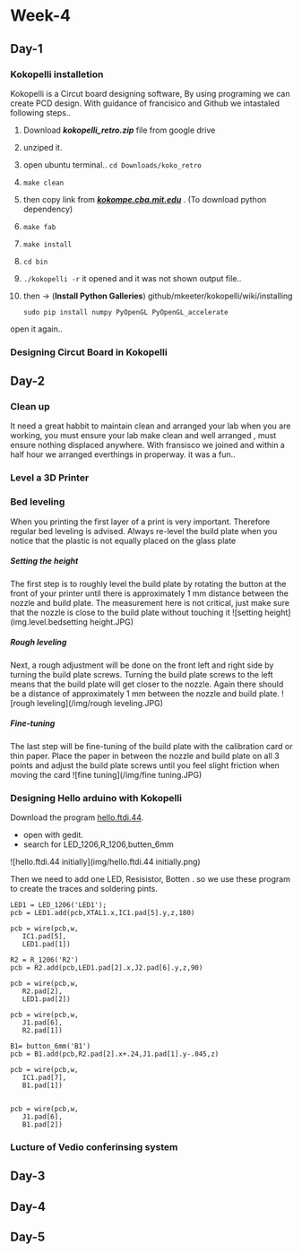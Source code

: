 # Week-4

## Day-1

### Kokopelli installetion
Kokopelli is a Circut board designing software, By using programing we can create PCD design. With guidance of francisico and Github we intastaled following steps..

1. Download ***kokopelli_retro.zip*** file from google drive
2. unziped it.
3. open ubuntu terminal..   `cd Downloads/koko_retro`

4. `make clean`

5. then copy link from ***[kokompe.cba.mit.edu](http://kokompe.cba.mit.edu/fab_src.zip)*** . (To download python dependency)

6. `make fab`

7. `make install`

8. `cd bin`

9. `./kokopelli -r`  it opened and it was not shown output file..

10. then -> (**Install Python Galleries**)                            github/mkeeter/kokopelli/wiki/installing

    `sudo pip install numpy PyOpenGL PyOpenGL_accelerate`

open it again..

### Designing Circut Board in Kokopelli




## Day-2
### Clean up

It need a great habbit to maintain clean and arranged your lab when you are working, you must ensure your lab make clean and well arranged , must ensure nothing displaced anywhere. With fransisco we joined and within a half hour we arranged everthings in properway. it was a fun..

### Level a 3D Printer

### Bed leveling
When you printing the first layer of a print is very important. Therefore regular bed leveling is advised. Always re-level the build plate when you notice that the plastic is not equally placed on the glass plate
##### Setting the height

The first step is to roughly level the build plate by rotating the button at the front of your printer until there is approximately 1 mm distance between the nozzle and build plate. The measurement here is not critical, just make sure that the nozzle is close to the build plate without touching it
![setting height](img.level.bedsetting height.JPG)

##### Rough leveling
Next, a rough adjustment will be done on the front left and right side by turning the build plate screws. Turning the build plate screws to the left means that the build plate will get closer to the nozzle. Again there should be a distance of approximately 1 mm between the nozzle and build plate.
![rough leveling](/img/rough leveling.JPG)
##### Fine-tuning
The last step will be fine-tuning of the build plate with the calibration card or thin paper. Place the paper in between the nozzle and build plate on all 3 points and adjust the build plate screws until you feel slight friction when moving the card
![fine tuning](/img/fine tuning.JPG)
### 

### Designing Hello arduino with Kokopelli

Download the program [hello.ftdi.44](http://academy.cba.mit.edu/classes/embedded_programming/index.html).

* open with gedit.
* search for LED_1206,R_1206,butten_6mm 


![hello.ftdi.44 initially](img/hello.ftdi.44 initially.png)

 Then we need to add one LED, Resisistor, Botten . so we use these program to create the traces and soldering pints.
  
```
LED1 = LED_1206('LED1');
pcb = LED1.add(pcb,XTAL1.x,IC1.pad[5].y,z,180)

pcb = wire(pcb,w,
   IC1.pad[5],
   LED1.pad[1])

R2 = R_1206('R2')
pcb = R2.add(pcb,LED1.pad[2].x,J2.pad[6].y,z,90)

pcb = wire(pcb,w,
   R2.pad[2],
   LED1.pad[2])

pcb = wire(pcb,w,
   J1.pad[6],
   R2.pad[1])

B1= button_6mm('B1')
pcb = B1.add(pcb,R2.pad[2].x+.24,J1.pad[1].y-.045,z)

pcb = wire(pcb,w,
   IC1.pad[7],
   B1.pad[1])


pcb = wire(pcb,w,
   J1.pad[6],
   B1.pad[2])

```

### Lucture of Vedio conferinsing system


## Day-3

## Day-4
## Day-5

